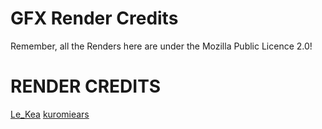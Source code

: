 # GFX Render Credits

Remember, all the Renders here are under the Mozilla Public Licence 2.0!

# RENDER CREDITS

[Le_Kea](https://www.roblox.com/users/1766709657/profile)
[kuromiears](https://www.roblox.com/users/132374206/profile)
